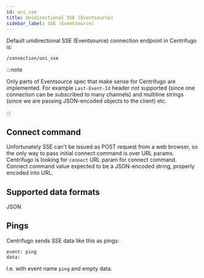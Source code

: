 ```yaml
---
id: uni_sse
title: Unidirectional SSE (Eventsource)
sidebar_label: SSE (Eventsource)
---
```


Default unidirectional SSE (Eventsource) connection endpoint in Centrifugo is:

```
/connection/uni_sse
```

:::note

Only parts of Eventsource spec that make sense for Centrifugo are implemented. For example `Last-Event-Id` header not supported (since one connection can be subscribed to many channels) and multiline strings (since we are passing JSON-encoded objects to the client) etc.

:::

## Connect command

Unfortunately SSE can't be issued as POST request from a web browser, so the only way to pass initial connect command is over URL params. Centrifugo is looking for `connect` URL param for connect command. Connect command value expected to be a JSON-encoded string, properly encoded into URL. 

## Supported data formats

JSON

## Pings

Centrifugo sends SSE data like this as pings:

```
event: ping
data:
```

I.e. with event name `ping` and empty data.
